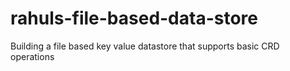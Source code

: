 # rahuls-file-based-data-store
Building a file based key value  datastore that supports basic CRD operations
